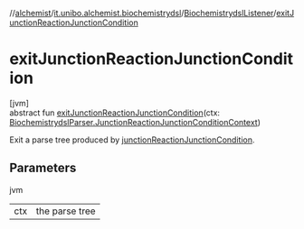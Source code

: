 //[alchemist](../../../index.md)/[it.unibo.alchemist.biochemistrydsl](../index.md)/[BiochemistrydslListener](index.md)/[exitJunctionReactionJunctionCondition](exit-junction-reaction-junction-condition.md)

# exitJunctionReactionJunctionCondition

[jvm]\
abstract fun [exitJunctionReactionJunctionCondition](exit-junction-reaction-junction-condition.md)(ctx: [BiochemistrydslParser.JunctionReactionJunctionConditionContext](../-biochemistrydsl-parser/-junction-reaction-junction-condition-context/index.md))

Exit a parse tree produced by [junctionReactionJunctionCondition](../-biochemistrydsl-parser/junction-reaction-junction-condition.md).

## Parameters

jvm

| | |
|---|---|
| ctx | the parse tree |
